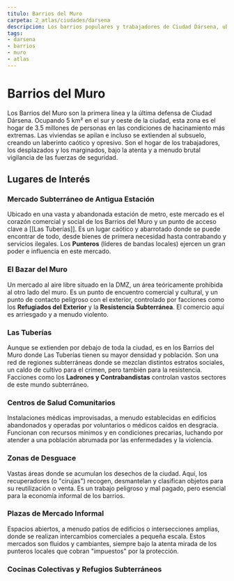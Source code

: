 ```yaml
---
titulo: Barrios del Muro
carpeta: 2_atlas/ciudades/darsena
descripcion: Los barrios populares y trabajadores de Ciudad Dársena, ubicados junto al gran muro que protege la ciudad.
tags:
- darsena
- barrios
- muro
- atlas
---
```


# Barrios del Muro

Los Barrios del Muro son la primera línea y la última defensa de Ciudad Dársena. Ocupando 5 km² en el sur y oeste de la ciudad, esta zona es el hogar de 3.5 millones de personas en las condiciones de hacinamiento más extremas. Las viviendas se apilan e incluso se extienden al subsuelo, creando un laberinto caótico y opresivo. Son el hogar de los trabajadores, los desplazados y los marginados, bajo la atenta y a menudo brutal vigilancia de las fuerzas de seguridad.

## Lugares de Interés

### **Mercado Subterráneo de Antigua Estación**
Ubicado en una vasta y abandonada estación de metro, este mercado es el corazón comercial y social de los Barrios del Muro y un punto de acceso clave a [[Las Tuberías]]. Es un lugar caótico y abarrotado donde se puede encontrar de todo, desde bienes de primera necesidad hasta contrabando y servicios ilegales. Los **Punteros** (líderes de bandas locales) ejercen un gran poder e influencia en este mercado.

### **El Bazar del Muro**
Un mercado al aire libre situado en la DMZ, un área teóricamente prohibida al otro lado del muro. Es un punto de encuentro comercial y cultural, y un punto de contacto peligroso con el exterior, controlado por facciones como los **Refugiados del Exterior** y la **Resistencia Subterránea**. El comercio aquí es arriesgado y a menudo violento.

### **Las Tuberías**
Aunque se extienden por debajo de toda la ciudad, es en los Barrios del Muro donde Las Tuberías tienen su mayor densidad y población. Son una red de regiones subterráneas donde se mezclan distintos estratos sociales, un caldo de cultivo para el crimen, pero también para la resistencia. Facciones como los **Ladrones y Contrabandistas** controlan vastos sectores de este mundo subterráneo.

### **Centros de Salud Comunitarios**
Instalaciones médicas improvisadas, a menudo establecidas en edificios abandonados y operadas por voluntarios o médicos caídos en desgracia. Funcionan con recursos mínimos y en condiciones precarias, luchando por atender a una población abrumada por las enfermedades y la violencia.

### **Zonas de Desguace**
Vastas áreas donde se acumulan los desechos de la ciudad. Aquí, los recuperadores (o "cirujas") recogen, desmantelan y clasifican objetos para su reutilización o venta. Es un trabajo peligroso y mal pagado, pero esencial para la economía informal de los barrios.

### **Plazas de Mercado Informal**
Espacios abiertos, a menudo patios de edificios o intersecciones amplias, donde se realizan intercambios comerciales a pequeña escala. Estos mercados son fluidos y cambiantes, siempre bajo la atenta mirada de los punteros locales que cobran "impuestos" por la protección.

### **Cocinas Colectivas y Refugios Subterráneos**
